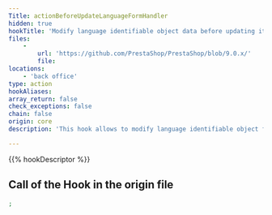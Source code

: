 ```yaml
---
Title: actionBeforeUpdateLanguageFormHandler
hidden: true
hookTitle: 'Modify language identifiable object data before updating it'
files:
    -
        url: 'https://github.com/PrestaShop/PrestaShop/blob/9.0.x/'
        file: 
locations:
    - 'back office'
type: action
hookAliases: 
array_return: false
check_exceptions: false
chain: false
origin: core
description: 'This hook allows to modify language identifiable object forms data before it was updated'

---
```


{{% hookDescriptor %}}

## Call of the Hook in the origin file

```php
;
```
